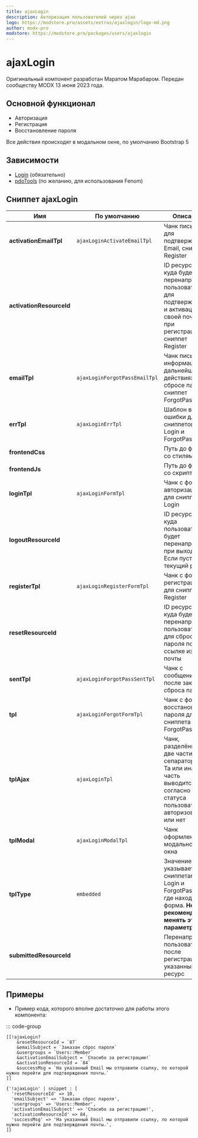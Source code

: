 ```yaml
---
title: ajaxLogin
description: Авторизация пользователей через ajax
logo: https://modstore.pro/assets/extras/ajaxlogin/logo-md.png
author: modx-pro
modstore: https://modstore.pro/packages/users/ajaxlogin
---
```


# ajaxLogin

Оригинальный компонент разработан Маратом Марабаром. Передан сообществу MODX 13 июня 2023 года.

## Основной функционал

- Авторизация
- Регистрация
- Восстановление пароля

Все действия происходят в модальном окне, по умолчанию Bootstrap 5


## Зависимости

- [Login](https://docs.modx.com/current/en/extras/login/login) (обязательно)
- [pdoTools](/components/pdotools/) (по желанию, для использования Fenom)


## Сниппет ajaxLogin

| Имя                      | По умолчанию                 | Описание                                                                 |
| ------------------------ | ---------------------------- | ------------------------------------------------------------------------ |
| **activationEmailTpl**   | `ajaxLoginActivateEmailTpl`  | Чанк письма для подтверждения Email, сниппет Register        |
| **activationResourceId** |                              | ID ресурса, куда будет перенаправлен пользователь для подтверждения и активации своей почты при регистрации, сниппет Register                              |
| **emailTpl**             | `ajaxLoginForgotPassEmailTpl`| Чанк письма с информацией о дальнейших действиях при сбросе пароля, сниппет ForgotPassword |
| **errTpl**               | `ajaxLoginErrTpl`            | Шаблон вывода ошибки для сниппетов Login и ForgotPassword     |
| **frontendCss**          |                              | Путь до файла со стилями   |
| **frontendJs**           |                              | Путь до файла со скриптом |
| **loginTpl**             | `ajaxLoginFormTpl`           | Чанк с формой авторизации для сниппета Login |
| **logoutResourceId**     |                              |  ID ресурса, куда пользователь будет перенаправлен при выходе. Если пусто, то текущий ресурс |
| **registerTpl**          | `ajaxLoginRegisterFormTpl`   | Чанк с формой регистрации для сниппета Register|
| **resetResourceId**      |                              | ID ресурса, куда будет перенаправлен пользователь для сброса пароля по ссылке из почты |
| **sentTpl**              | `ajaxLoginForgotPassSentTpl` | Чанк с сообщением, после заказа сброса пароля |
| **tpl**                  | `ajaxLoginForgotFormTpl`     | Чанк с формой восстановления пароля для сниппета ForgotPassword |
| **tplAjax**              | `ajaxLoginTpl`               | Чанк, разделённый на две части сепаратором. Та или иная часть выводится согласно статуса пользователя — авторизован или нет |
| **tplModal**             | `ajaxLoginModalTpl`          | Чанк оформления модального окна  |
| **tplType**              | `embedded`                   | Значение указывает сниппетам Login и ForgotPassword где находится форма. **Не рекомендую менять этот параметр** |
| **submittedResourceId**  |                              |  Перенаправит пользователя после регистрации на указанный ресурс |



## Примеры

- Пример кода, которого вполне достаточно для работы этого компонента:

::: code-group

```modx
[[!ajaxLogin?
	&resetResourceId = `87`
    &emailSubject = `Заказан сброс пароля`
    &usergroups = `Users::Member`
    &activationEmailSubject = `Спасибо за регистрацию!`
    &activationResourceId = `84`
    &successMsg = `На указанный Email мы отправили ссылку, по которой нужно перейти для подтверждения почты.`
]]
```

```fenom
{'!ajaxLogin' | snippet : [
  'resetResourceId' => 10,
  'emailSubject' => 'Заказан сброс пароля',
  'usergroups' => 'Users::Member', 
  'activationEmailSubject' => 'Спасибо за регистрацию!',
  'activationResourceId' => 84,
  'successMsg' => 'На указанный Email мы отправили ссылку, по которой нужно перейти для подтверждения почты.',
]}
```
